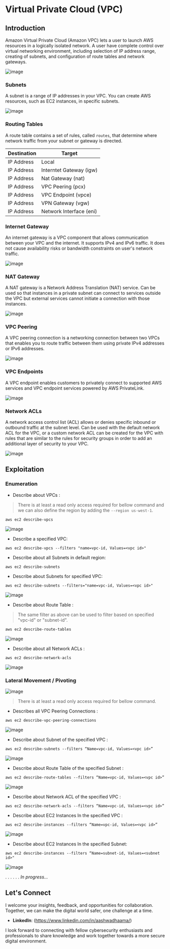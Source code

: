 # Virtual Private Cloud (VPC)

## Introduction

Amazon Virtual Private Cloud (Amazon VPC) lets a user to launch AWS resources in a logically isolated network. A user have complete control over virtual networking environment, including selection of IP address range, creating of subnets, and configuration of route tables and network gateways.

![image](https://github.com/vsang181/AWS-Cloud-Red-Teaming/assets/28651683/969c4694-26bb-48fe-af71-51154f63f951)

### Subnets

A subnet is a range of IP addresses in your VPC. You can create AWS resources, such as EC2 instances, in specific subnets.

![image](https://github.com/vsang181/AWS-Cloud-Red-Teaming/assets/28651683/038d5fac-7b7c-4b1f-8b39-e9cd5664fb6d)

### Routing Tables

A route table contains a set of rules, called `routes`, that determine where network traffic from your subnet or gateway is directed.

|Destination|Target|
|---|---|
|IP Address|Local|
|IP Address|Interntet Gateway (igw)|
|IP Address|Nat Gateway (nat)|
|IP Address|VPC Peering (pcx)|
|IP Address|VPC Endpoint (vpce)|
|IP Address|VPN Gateway (vgw)|
|IP Address|Network Interface (eni)|

### Internet Gateway

An internet gateway is a VPC component that allows communication between your VPC and the internet. It supports IPv4 and IPv6 traffic. It does not cause availability risks or bandwidth constraints on user's network traffic.

![image](https://github.com/vsang181/AWS-Cloud-Red-Teaming/assets/28651683/b3c4b35c-2ed7-4e30-8d85-4423fcdab464)

### NAT Gateway

A NAT gateway is a Network Address Translation (NAT) service. Can be used so that instances in a private subnet can connect to services outside the VPC but external services cannot initiate a connection with those instances.

![image](https://github.com/vsang181/AWS-Cloud-Red-Teaming/assets/28651683/7dfef54e-6bcc-4325-b7f0-e51d3f429eb9)

### VPC Peering

A VPC peering connection is a networking connection between two VPCs that enables you to route traffic between them using private IPv4 addresses or IPv6 addresses.

![image](https://github.com/vsang181/AWS-Cloud-Red-Teaming/assets/28651683/86ef26f6-520b-4f9d-85c7-3f835975f057)

### VPC Endpoints

A VPC endpoint enables customers to privately connect to supported AWS services and VPC endpoint services powered by AWS PrivateLink.

![image](https://github.com/vsang181/AWS-Cloud-Red-Teaming/assets/28651683/ad253e62-1dab-454b-8e50-068cf676b76e)

### Network ACLs

A network access control list (ACL) allows or denies specific inbound or outbound traffic at the subnet level. Can be used with the default network ACL for the VPC, or a custom network ACL can be created for the VPC with rules that are similar to the rules for security groups in order to add an additional layer of security to your VPC.

![image](https://github.com/vsang181/AWS-Cloud-Red-Teaming/assets/28651683/84db2894-7c56-4f66-820e-6219d8c9c455)

## Exploitation

### Enumeration

- Describe about VPCs :
 
> There is at least a read only access required for bellow command and we can also define the region by adding the `--region us-west-1`. 

```
aws ec2 describe-vpcs
```

![image](https://github.com/vsang181/AWS-Cloud-Red-Teaming/assets/28651683/14b15bfe-9471-44e5-8c57-a9294b937f2e)

- Describe a specified VPC:

```
aws ec2 describe-vpcs --filters "name=vpc-id, Values=<vpc id>"
```

- Describe about all Subnets in default region:

```
aws ec2 describe-subnets
```

- Describe about Subnets for specified VPC:

```
aws ec2 describe-subnets --filters="name=vpc-id, Values=<vpc id>"
```

![image](https://github.com/vsang181/AWS-Cloud-Red-Teaming/assets/28651683/95b8a5c9-4f98-4764-a62f-57047f91c2dd)

- Describe about Route Table :

> The same filter as above can be used to filter based on specified "vpc-id" or "subnet-id". 

```
aws ec2 describe-route-tables
```

![image](https://github.com/vsang181/AWS-Cloud-Red-Teaming/assets/28651683/dc52dee3-a574-41f3-9bf8-f7f5647b13de)

- Describe about all Network ACLs :

```
aws ec2 describe-network-acls
```

![image](https://github.com/vsang181/AWS-Cloud-Red-Teaming/assets/28651683/554bd7be-0ca3-4205-8820-fc77115c9725)

### Lateral Movement / Pivoting

![image](https://github.com/vsang181/AWS-Cloud-Red-Teaming/assets/28651683/b06d3a55-182e-4209-b509-51c816d44a3a)

> There is at least a read only access required for bellow command.

- Describes all VPC Peering Connections :

```
aws ec2 describe-vpc-peering-connections
```

![image](https://github.com/vsang181/AWS-Cloud-Red-Teaming/assets/28651683/bf8f34c8-675a-4557-b09e-22de9c9ebcad)

- Describe about Subnet of the specified VPC :

```
aws ec2 describe-subnets --filters “Name=vpc-id, Values=<vpc id>”
```

![image](https://github.com/vsang181/AWS-Cloud-Red-Teaming/assets/28651683/8167f7f3-09ce-404b-a3ce-25c56f5ba36e)

- Describe about Route Table of the specified Subnet :

```
aws ec2 describe-route-tables --filters “Name=vpc-id, Values=<vpc id>”
```

![image](https://github.com/vsang181/AWS-Cloud-Red-Teaming/assets/28651683/1f4548bb-2638-42aa-98d8-b090f65de397)

- Describe about Network ACL of the specified VPC :

```
aws ec2 describe-network-acls --filters “Name=vpc-id, Values=<vpc id>”
```

- Describe about EC2 Instances In the specified VPC :

```
aws ec2 describe-instances --filters “Name=vpc-id, Values=<vpc id>”
```

![image](https://github.com/vsang181/AWS-Cloud-Red-Teaming/assets/28651683/1fef997b-365e-4005-acdc-34b98f36cfe0)

- Describe about EC2 Instances In the specified Subnet:

```
aws ec2 describe-instances --filters “Name=subnet-id, Values=<subnet id>"
```

![image](https://github.com/vsang181/AWS-Cloud-Red-Teaming/assets/28651683/9f08405c-83df-40f0-b64a-70dc856856c8)

.
.
.
.
.
.
_In progress..._

## Let's Connect

I welcome your insights, feedback, and opportunities for collaboration. Together, we can make the digital world safer, one challenge at a time.

- **LinkedIn**: (https://www.linkedin.com/in/aashwadhaama/)

I look forward to connecting with fellow cybersecurity enthusiasts and professionals to share knowledge and work together towards a more secure digital environment.
